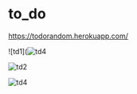 # to_do
https://todorandom.herokuapp.com/

![td1](![td4](https://user-images.githubusercontent.com/48865853/153746371-b17f0152-47aa-4fa4-985c-8405f4c095cb.JPG)

![td2](https://user-images.githubusercontent.com/48865853/153746340-ceba90b5-764e-43d8-b6d7-2f4543df08d9.JPG)

![td4](https://user-images.githubusercontent.com/48865853/153746371-b17f0152-47aa-4fa4-985c-8405f4c095cb.JPG)

